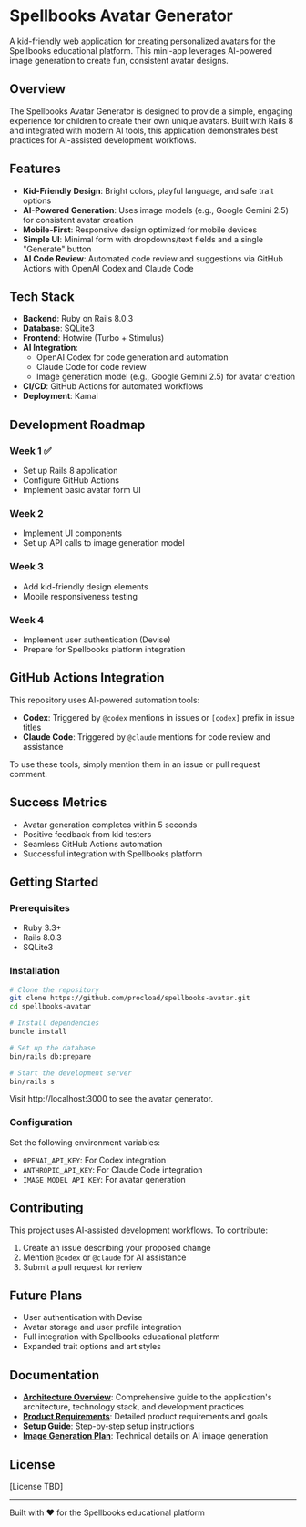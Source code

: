 # Spellbooks Avatar Generator

A kid-friendly web application for creating personalized avatars for the Spellbooks educational platform. This mini-app leverages AI-powered image generation to create fun, consistent avatar designs.

## Overview

The Spellbooks Avatar Generator is designed to provide a simple, engaging experience for children to create their own unique avatars. Built with Rails 8 and integrated with modern AI tools, this application demonstrates best practices for AI-assisted development workflows.

## Features

- **Kid-Friendly Design**: Bright colors, playful language, and safe trait options
- **AI-Powered Generation**: Uses image models (e.g., Google Gemini 2.5) for consistent avatar creation
- **Mobile-First**: Responsive design optimized for mobile devices
- **Simple UI**: Minimal form with dropdowns/text fields and a single "Generate" button
- **AI Code Review**: Automated code review and suggestions via GitHub Actions with OpenAI Codex and Claude Code

## Tech Stack

- **Backend**: Ruby on Rails 8.0.3
- **Database**: SQLite3
- **Frontend**: Hotwire (Turbo + Stimulus)
- **AI Integration**:
  - OpenAI Codex for code generation and automation
  - Claude Code for code review
  - Image generation model (e.g., Google Gemini 2.5) for avatar creation
- **CI/CD**: GitHub Actions for automated workflows
- **Deployment**: Kamal

## Development Roadmap

### Week 1 ✅
- Set up Rails 8 application
- Configure GitHub Actions
- Implement basic avatar form UI

### Week 2
- Implement UI components
- Set up API calls to image generation model

### Week 3
- Add kid-friendly design elements
- Mobile responsiveness testing

### Week 4
- Implement user authentication (Devise)
- Prepare for Spellbooks platform integration

## GitHub Actions Integration

This repository uses AI-powered automation tools:

- **Codex**: Triggered by `@codex` mentions in issues or `[codex]` prefix in issue titles
- **Claude Code**: Triggered by `@claude` mentions for code review and assistance

To use these tools, simply mention them in an issue or pull request comment.

## Success Metrics

- Avatar generation completes within 5 seconds
- Positive feedback from kid testers
- Seamless GitHub Actions automation
- Successful integration with Spellbooks platform

## Getting Started

### Prerequisites

- Ruby 3.3+
- Rails 8.0.3
- SQLite3

### Installation

```bash
# Clone the repository
git clone https://github.com/procload/spellbooks-avatar.git
cd spellbooks-avatar

# Install dependencies
bundle install

# Set up the database
bin/rails db:prepare

# Start the development server
bin/rails s
```

Visit http://localhost:3000 to see the avatar generator.

### Configuration

Set the following environment variables:

- `OPENAI_API_KEY`: For Codex integration
- `ANTHROPIC_API_KEY`: For Claude Code integration
- `IMAGE_MODEL_API_KEY`: For avatar generation

## Contributing

This project uses AI-assisted development workflows. To contribute:

1. Create an issue describing your proposed change
2. Mention `@codex` or `@claude` for AI assistance
3. Submit a pull request for review

## Future Plans

- User authentication with Devise
- Avatar storage and user profile integration
- Full integration with Spellbooks educational platform
- Expanded trait options and art styles

## Documentation

- **[Architecture Overview](docs/architecture.md)**: Comprehensive guide to the application's architecture, technology stack, and development practices
- **[Product Requirements](docs/prd.md)**: Detailed product requirements and goals
- **[Setup Guide](docs/setup.md)**: Step-by-step setup instructions
- **[Image Generation Plan](docs/gemini_image_generation_plan.md)**: Technical details on AI image generation

## License

[License TBD]

---

Built with ❤️ for the Spellbooks educational platform
